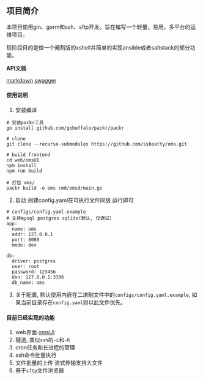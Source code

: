 ## 项目简介
本项目使用gin、gorm和ssh、sftp开发。旨在编写一个轻量，易用，多平台的运维项目。

现阶段目的是做一个阉割版的xshell并简单的实现ansible或者saltstack的部分功能。

**API文档**

[markdown](./api/v1/README.md)    [swagger](./api/v1/swagger.json)

#### 使用说明
1. 安装编译
```shell script
# 安装packr工具
go install github.com/gobuffalo/packr/packr

# clone
git clone --recurse-submodules https://github.com/ssbeatty/oms.git

# build frontend
cd web/omsUI
npm install
npm run build

# 打包 oms/
packr build -o oms cmd/omsd/main.go
```

2. 启动 创建config.yaml在可执行文件同级 运行即可
```shell script
# configs/config.yaml.example
# 支持mysql postgres sqlite(默认, 仅调试)
app:
  name: oms
  addr: 127.0.0.1
  port: 8080
  mode: dev

db:
  driver: postgres
  user: root
  password: 123456
  dsn: 127.0.0.1:3306
  db_name: oms
```

3. 关于配置, 默认使用内嵌在二进制文件中的`configs/config.yaml.example`, 如果当前目录存在`config.yaml`则以此文件优先。

#### 目前已经实现的功能
1. web界面     [omsUI](https://github.com/lixin59/omsUI/blob/master/README.md)
2. 隧道, 类似`ssh`的`-L`和`-R`
3. cron任务和长进程的管理
4. ssh命令批量执行
5. 文件批量的上传 流式传输支持大文件
6. 基于`sftp`文件浏览器